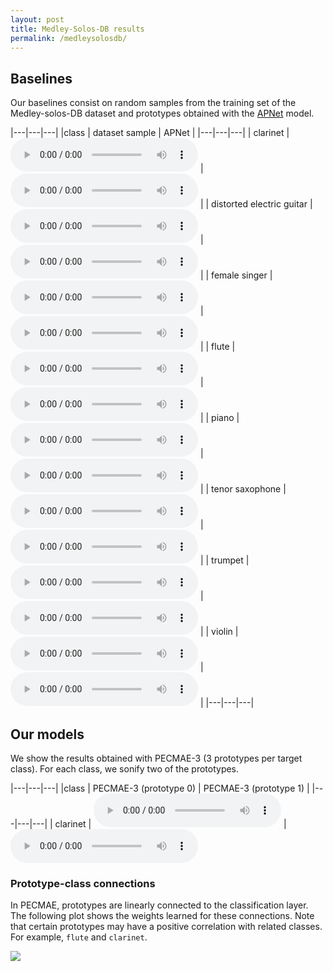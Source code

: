 ```yaml
---
layout: post
title: Medley-Solos-DB results
permalink: /medleysolosdb/
---
```




## Baselines

Our baselines consist on random samples from the training set of the Medley-solos-DB dataset and prototypes obtained with the [APNet](https://github.com/pzinemanas/APNet) model.

|---|---|---|
|class | dataset sample | APNet |
|---|---|---|
| clarinet | <audio src="https://raw.githubusercontent.com/palonso/pecmae-samples/main/medley_solos_db/samples/Medley-solos-DB_training-0_0334342a-d60a-58d7-fdd3-336d304471ec.wav?" controls preload></audio> | <audio src="https://raw.githubusercontent.com/palonso/pecmae-samples/main/medley_solos_db/apnet/01_clarinet.wav?" controls preload></audio> |
| distorted electric guitar | <audio src="https://raw.githubusercontent.com/palonso/pecmae-samples/main/medley_solos_db/samples/Medley-solos-DB_training-1_00352223-57bc-5a6e-fbee-4b17e4c499f6.wav?" controls preload></audio> | <audio src="https://raw.githubusercontent.com/palonso/pecmae-samples/main/medley_solos_db/apnet/03_distorted electric guitar.wav?" controls preload></audio> |
| female singer | <audio src="https://raw.githubusercontent.com/palonso/pecmae-samples/main/medley_solos_db/samples/Medley-solos-DB_training-2_015a3c20-d642-56b2-f97a-a601a0bd2c69.wav?" controls preload></audio> | <audio src="https://raw.githubusercontent.com/palonso/pecmae-samples/main/medley_solos_db/apnet/02_female singer.wav?" controls preload></audio> |
| flute | <audio src="https://raw.githubusercontent.com/palonso/pecmae-samples/main/medley_solos_db/samples/Medley-solos-DB_training-3_00fa5f4e-3114-58a4-f829-f13c30f59946.wav?" controls preload></audio> | <audio src="https://raw.githubusercontent.com/palonso/pecmae-samples/main/medley_solos_db/apnet/15_flute.wav?" controls preload></audio> |
| piano | <audio src="https://raw.githubusercontent.com/palonso/pecmae-samples/main/medley_solos_db/samples/Medley-solos-DB_training-4_008bc279-90a2-5de5-fe5a-ab011cef41a1.wav?" controls preload></audio> | <audio src="https://raw.githubusercontent.com/palonso/pecmae-samples/main/medley_solos_db/apnet/16_piano.wav?" controls preload></audio> |
| tenor saxophone | <audio src="https://raw.githubusercontent.com/palonso/pecmae-samples/main/medley_solos_db/samples/Medley-solos-DB_training-5_02dd9a9b-e5c0-532a-f058-f4ee59e0cf94.wav?" controls preload></audio> | <audio src="https://raw.githubusercontent.com/palonso/pecmae-samples/main/medley_solos_db/apnet/05_tenor saxophone.wav?" controls preload></audio> |
| trumpet | <audio src="https://raw.githubusercontent.com/palonso/pecmae-samples/main/medley_solos_db/samples/Medley-solos-DB_training-6_00bc0b46-468d-54dd-fbd5-44eed8df2b04.wav?" controls preload></audio> | <audio src="https://raw.githubusercontent.com/palonso/pecmae-samples/main/medley_solos_db/apnet/06_trumpet.wav?" controls preload></audio> |
| violin | <audio src="https://raw.githubusercontent.com/palonso/pecmae-samples/main/medley_solos_db/samples/Medley-solos-DB_training-7_0025e852-0a5c-54d5-fe8d-c9aabd72ff4a.wav?" controls preload></audio> | <audio src="https://raw.githubusercontent.com/palonso/pecmae-samples/main/medley_solos_db/apnet/34_violin.wav?" controls preload></audio> |
|---|---|---|

## Our models

We show the results obtained with PECMAE-3 (3 prototypes per target class).
For each class, we sonify two of the prototypes.

|---|---|---|
|class | PECMAE-3 (prototype 0) | PECMAE-3 (prototype 1) |
|---|---|---|
| clarinet | <audio src="https://raw.githubusercontent.com/palonso/pecmae-samples/main/medley_solos_db/pecmae-3/v505_clarinet_n0_gs1.wav?" controls preload></audio> | <audio src="https://raw.githubusercontent.com/palonso/pecmae-samples/main/medley_solos_db/pecmae-3/v505_clarinet_n1_gs1.wav?" controls preload> |
| distorted electric guitar | <audio src="https://raw.githubusercontent.com/palonso/pecmae-samples/main/medley_solos_db/pecmae-3/v505_distorted electric guitar_n0_gs1.wav?" controls preload></audio> | <audio src="https://raw.githubusercontent.com/palonso/pecmae-samples/main/medley_solos_db/pecmae-3/v505_distorted electric guitar_n1_gs1.wav?" controls preload> |
| female singer | <audio src="https://raw.githubusercontent.com/palonso/pecmae-samples/main/medley_solos_db/pecmae-3/v505_female singer_n0_gs1.wav?" controls preload></audio> | <audio src="https://raw.githubusercontent.com/palonso/pecmae-samples/main/medley_solos_db/pecmae-3/v505_female singer_n1_gs1.wav?" controls preload> |
| flute | <audio src="https://raw.githubusercontent.com/palonso/pecmae-samples/main/medley_solos_db/pecmae-3/v505_flute_n0_gs1.wav?" controls preload></audio> | <audio src="https://raw.githubusercontent.com/palonso/pecmae-samples/main/medley_solos_db/pecmae-3/v505_flute_n1_gs1.wav?" controls preload> |
| piano | <audio src="https://raw.githubusercontent.com/palonso/pecmae-samples/main/medley_solos_db/pecmae-3/v505_piano_n0_gs1.wav?" controls preload></audio> | <audio src="https://raw.githubusercontent.com/palonso/pecmae-samples/main/medley_solos_db/pecmae-3/v505_piano_n1_gs1.wav?" controls preload> |
| tenor saxophone | <audio src="https://raw.githubusercontent.com/palonso/pecmae-samples/main/medley_solos_db/pecmae-3/v505_tenor saxophone_n0_gs1.wav?" controls preload></audio> | <audio src="https://raw.githubusercontent.com/palonso/pecmae-samples/main/medley_solos_db/pecmae-3/v505_tenor saxophone_n1_gs1.wav?" controls preload> |
| trumpet | <audio src="https://raw.githubusercontent.com/palonso/pecmae-samples/main/medley_solos_db/pecmae-3/v505_trumpet_n0_gs1.wav?" controls preload></audio> | <audio src="https://raw.githubusercontent.com/palonso/pecmae-samples/main/medley_solos_db/pecmae-3/v505_trumpet_n1_gs1.wav?" controls preload> |
| violin | <audio src="https://raw.githubusercontent.com/palonso/pecmae-samples/main/medley_solos_db/pecmae-3/v505_violin_n0_gs1.wav?" controls preload></audio> | <audio src="https://raw.githubusercontent.com/palonso/pecmae-samples/main/medley_solos_db/pecmae-3/v505_violin_n1_gs1.wav?" controls preload> |
|---|---|---|

### Prototype-class connections
In PECMAE, prototypes are linearly connected to the classification layer.
The following plot shows the weights learned for these connections.
Note that certain prototypes may have a positive correlation with related classes.
For example, `flute` and `clarinet`.

![](/pecmae/assets/images/Medley-Solos-DB_lin_weights.png)
